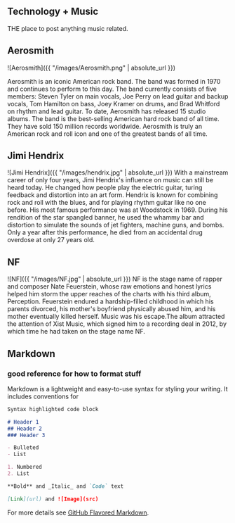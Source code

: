 ## Technology + Music
THE place to post anything music related.

## Aerosmith
![Aerosmith]({{ "/images/Aerosmith.png" | absolute_url }})

Aerosmith is an iconic American rock band. The band was formed in 1970 and continues to perform to this day. The band currently consists of five members: 
Steven Tyler on main vocals, Joe Perry on lead guitar and backup vocals, Tom Hamilton on bass, Joey Kramer on drums, and Brad Whitford on rhythm and lead 
guitar. To date, Aerosmith has released 15 studio albums. The band is the best-selling American hard rock band of all time. They have sold 150 million records 
worldwide. Aerosmith is truly an American rock and roll icon and one of the greatest bands of all time.

## Jimi Hendrix
![Jimi Hendrix]({{ "/images/hendrix.jpg" | absolute_url }})
With a mainstream career of only four years, Jimi Hendrix's influence on music can still be heard today. He changed how people play the electric guitar, turing feedback and distortion into an art form. Hendrix is known for combining rock and roll with the blues, and for playing rhythm guitar like no one before. His most famous performance was at Woodstock in 1969. During his rendition of the star spangled banner, he used the whammy bar and distortion to simulate the sounds of jet fighters, machine guns, and bombs. Only a year after this performance, he died from an accidental drug overdose at only 27 years old.

## NF
![NF]({{ "/images/NF.jpg" | absolute_url }})
NF is the stage name of rapper and composer Nate Feuerstein, whose raw emotions and honest lyrics helped him storm the upper reaches of the charts with his third album, Perception. Feuerstein endured a hardship-filled childhood in which his parents divorced, his mother's boyfriend physically abused him, and his mother eventually killed herself. Music was his escape.The album attracted the attention of Xist Music, which signed him to a recording deal in 2012, by which time he had taken on the stage name NF.

## Markdown
### good reference for how to format stuff
Markdown is a lightweight and easy-to-use syntax for styling your writing. It includes conventions for

```markdown
Syntax highlighted code block

# Header 1
## Header 2
### Header 3

- Bulleted
- List

1. Numbered
2. List

**Bold** and _Italic_ and `Code` text

[Link](url) and ![Image](src)
```

For more details see [GitHub Flavored Markdown](https://guides.github.com/features/mastering-markdown/).


